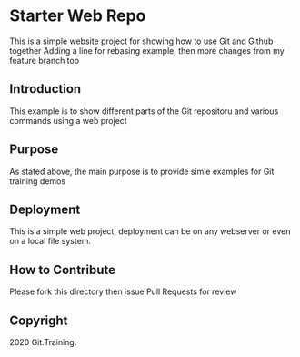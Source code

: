 # Starter Web Repo

This is a simple website project for
showing how to use Git and Github together
Adding a line for rebasing example, then more changes
from my feature branch too

## Introduction

This example is to show different parts
of the Git repositoru and various commands
using a web project

## Purpose

As stated above, the main purpose is to
provide simle examples for Git training
demos

## Deployment


This is a simple web project, deployment
can be on any webserver or even on a local
file system.

## How to Contribute

Please fork this directory then issue Pull Requests
for review

## Copyright

2020 Git.Training.
